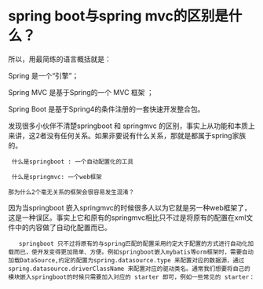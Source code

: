 # spring boot与spring mvc的区别是什么？

所以，用最简练的语言概括就是：

Spring 是一个“引擎”；

Spring MVC 是基于Spring的一个 MVC 框架 ；

Spring Boot 是基于Spring4的条件注册的一套快速开发整合包。

   发现很多小伙伴不清楚springboot 和 springmvc 的区别，事实上从功能和本质上来讲，这2者没有任何关系。如果非要说有什么关系，那就是都属于spring家族的。

     什么是springboot : 一个自动配置化的工具

     什么是springmvc: 一个web框架

    那为什么2个毫无关系的框架会很容易发生混淆？

因为当springboot 嵌入springmvc的时候很多人以为它就是另一种web框架了，这是一种误区。事实上它和原有的springmvc相比只不过是将原有的配置在xml文件中的内容做了自动化配置而已。

       springboot 只不过将原有的与spring匹配的配置采用约定大于配置的方式进行自动化加载而已，使开发变得更加简单、方便。例如springboot嵌入mybatis等orm框架时，需要自动加载DataSource,约定的配置为spring.datasource.type 来配置对应的数据源，通过spring.datasource.driverClassName 来配置对应的驱动类名。通常我们想要将自己的模块嵌入springboot的时候只需要加入对应的 starter 即可，例如一些常见的 starter：

